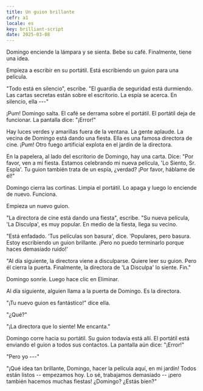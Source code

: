 ```yaml
---
title: Un guion brillante
cefr: a1
locale: es
key: brilliant-script
date: 2025-03-08
---
```


Domingo enciende la lámpara y se sienta. Bebe su café. Finalmente, tiene una idea.

Empieza a escribir en su portátil. Está escribiendo un guion para una película.

"Todo está en silencio", escribe. "El guardia de seguridad está durmiendo. Las cartas secretas están sobre el escritorio. La espía se acerca. En silencio, ella ---"

¡Pum! Domingo salta. El café se derrama sobre el portátil. El portátil deja de funcionar. La pantalla dice: "¡Error!"

Hay luces verdes y amarillas fuera de la ventana. La gente aplaude. La vecina de Domingo está dando una fiesta. Ella es una famosa directora de cine. ¡Pum! Otro fuego artificial explota en el jardín de la directora.

En la papelera, al lado del escritorio de Domingo, hay una carta. Dice: "Por favor, ven a mi fiesta. Estamos celebrando mi nueva película, 'Lo Siento, Sr. Espía'. Tu guion también trata de un espía, ¿verdad? ¡Por favor, háblame de él!"

Domingo cierra las cortinas. Limpia el portátil. Lo apaga y luego lo enciende de nuevo. Funciona.

Empieza un nuevo guion.

"La directora de cine está dando una fiesta", escribe. "Su nueva película, 'La Disculpa', es muy popular. En medio de la fiesta, llega su vecino.

"Está enfadado. 'Tus películas son basura', dice. 'Populares, pero basura. Estoy escribiendo un guion brillante. ¡Pero no puedo terminarlo porque haces demasiado ruido!'

"Al día siguiente, la directora viene a disculparse. Quiere leer su guion. Pero él cierra la puerta. Finalmente, la directora de 'La Disculpa' lo siente. Fin."

Domingo sonríe. Luego hace clic en Eliminar.

Al día siguiente, alguien llama a la puerta de Domingo. Es la directora.

"¡Tu nuevo guion es fantástico!" dice ella.

"¿Qué?"

"¡La directora que lo siente! Me encanta."

Domingo corre hacia su portátil. Su guion todavía está allí. El portátil está enviando el guion a todos sus contactos. La pantalla aún dice: "¡Error!"

"Pero yo ---"

"¡Qué idea tan brillante, Domingo, hacer la película aquí, en mi jardín! Todos están listos -- empezamos hoy. Lo sé, trabajamos demasiado -- ¡pero también hacemos muchas fiestas! ¿Domingo? ¿Estás bien?"